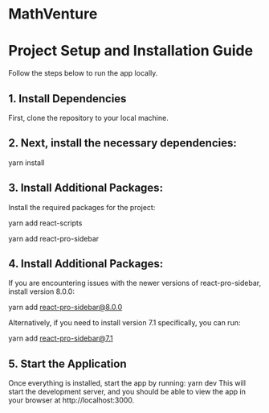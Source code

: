 # MathVenture
# Project Setup and Installation Guide

Follow the steps below to run the app locally.

## 1. Install Dependencies

First, clone the repository to your local machine.

## 2. Next, install the necessary dependencies:
yarn install

## 3. Install Additional Packages:

Install the required packages for the project:

yarn add react-scripts

yarn add react-pro-sidebar

## 4. Install Additional Packages:
If you are encountering issues with the newer versions of react-pro-sidebar, install version 8.0.0:

yarn add react-pro-sidebar@8.0.0

Alternatively, if you need to install version 7.1 specifically, you can run:

yarn add react-pro-sidebar@7.1

## 5.  Start the Application
Once everything is installed, start the app by running:
yarn dev
This will start the development server, and you should be able to view the app in your browser at http://localhost:3000.


